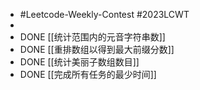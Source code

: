 - #Leetcode-Weekly-Contest #2023LCWT
-
- DONE [[统计范围内的元音字符串数]]
- DONE [[重排数组以得到最大前缀分数]]
- DONE [[统计美丽子数组数目]]
- DONE [[完成所有任务的最少时间]]